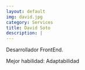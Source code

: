 ```yaml
---
layout: default
img: david.jpg
category: Services
title: David Soto
description: |
---
```

Desarrollador FrontEnd.

Mejor habilidad: Adaptabilidad
